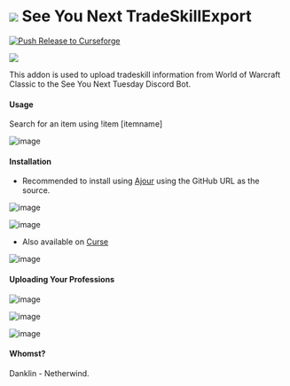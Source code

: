 # ![](favicon-32x32.png) See You Next TradeSkillExport

[![Push Release to Curseforge](https://github.com/bdanklin/tradeskill/actions/workflows/main.yml/badge.svg?branch=main)](https://github.com/bdanklin/tradeskill/actions/workflows/main.yml)

![](http://puu.sh/HWJSO/b57b086d25.jpg)

This addon is used to upload tradeskill information from World of Warcraft Classic to the See You Next Tuesday Discord Bot.

#### Usage

Search for an item using !item [itemname]

![image](https://user-images.githubusercontent.com/34633373/128625371-01ca292e-e6ce-4f0f-aaf4-017bbfc94260.png)


#### Installation

- Recommended to install using [Ajour](https://github.com/ajour/ajour) using the GitHub URL as the source.

![image](https://user-images.githubusercontent.com/34633373/128624394-5704f98a-c819-4091-8b74-3c5e00b1d0ee.png)

![image](https://user-images.githubusercontent.com/34633373/128624412-221d3d94-db2c-442e-9561-0f4fc5c36926.png)

- Also available on [Curse](https://www.curseforge.com/wow/addons/see-you-next-tradeskill-export)

![image](https://user-images.githubusercontent.com/34633373/128624746-4d457a64-3dbe-4088-807d-cc5473802056.png)

#### Uploading Your Professions

![image](https://user-images.githubusercontent.com/34633373/128625093-a4145151-3fa6-431b-aede-684addf192e2.png)

![image](https://user-images.githubusercontent.com/34633373/128625145-d022eb59-cd23-44f9-a2cf-f8ab994f83a9.png)

![image](https://user-images.githubusercontent.com/34633373/128625207-948d3e0a-4d1a-4f88-abb3-13f79f12ab8d.png)



#### Whomst?

Danklin - Netherwind.
